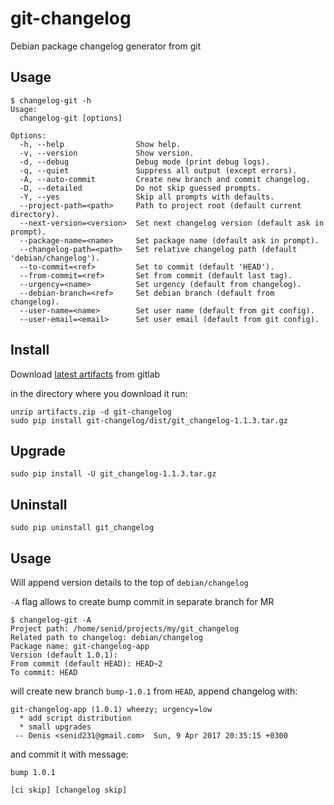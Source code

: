 # git-changelog
Debian package changelog generator from git

## Usage
```
$ changelog-git -h
Usage:
  changelog-git [options]

Options:
  -h, --help                Show help.
  -v, --version             Show version.
  -d, --debug               Debug mode (print debug logs).
  -q, --quiet               Suppress all output (except errors).
  -A, --auto-commit         Create new branch and commit changelog.
  -D, --detailed            Do not skip guessed prompts.
  -Y, --yes                 Skip all prompts with defaults.
  --project-path=<path>     Path to project root (default current directory).
  --next-version=<version>  Set next changelog version (default ask in prompt).
  --package-name=<name>     Set package name (default ask in prompt).
  --changelog-path=<path>   Set relative changelog path (default 'debian/changelog').
  --to-commit=<ref>         Set to commit (default 'HEAD').
  --from-commit=<ref>       Set from commit (default last tag).
  --urgency=<name>          Set urgency (default from changelog).
  --debian-branch=<ref>     Set debian branch (default from changelog).
  --user-name=<name>        Set user name (default from git config).
  --user-email=<email>      Set user email (default from git config).
```

## Install
Download [latest artifacts](https://git.in.didww.com/denis.t/git-changelog/builds/artifacts/v1.1.3/download?job=build-job) from gitlab

in the directory where you download it run:
```
unzip artifacts.zip -d git-changelog
sudo pip install git-changelog/dist/git_changelog-1.1.3.tar.gz
```

## Upgrade
```
sudo pip install -U git_changelog-1.1.3.tar.gz
```

## Uninstall
```
sudo pip uninstall git_changelog
```

## Usage

Will append version details to the top of `debian/changelog`

`-A` flag allows to create bump commit in separate branch for MR

```
$ changelog-git -A
Project path: /home/senid/projects/my/git_changelog
Related path to changelog: debian/changelog
Package name: git-changelog-app
Version (default 1.0.1): 
From commit (default HEAD): HEAD~2
To commit: HEAD
```
will create new branch `bump-1.0.1` from `HEAD`, 
append changelog with:
```
git-changelog-app (1.0.1) wheezy; urgency=low
  * add script distribution
  * small upgrades
 -- Denis <senid231@gmail.com>  Sun, 9 Apr 2017 20:35:15 +0300
 ```
and commit it with message:
```
bump 1.0.1

[ci skip] [changelog skip]
```